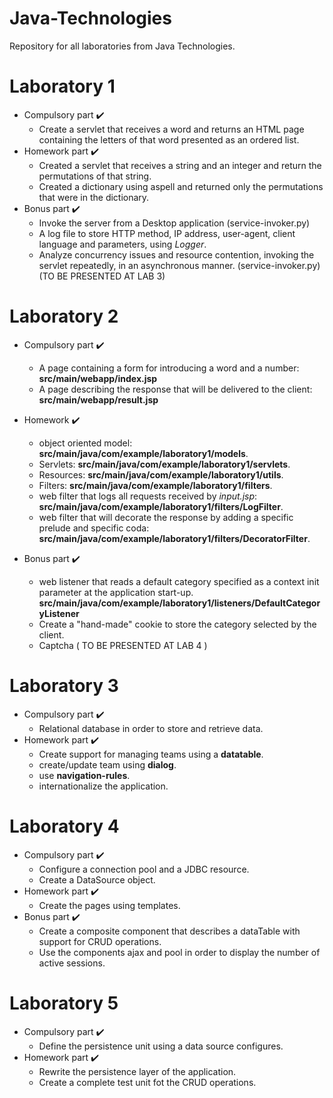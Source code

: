 # Java-Technologies
Repository for all laboratories from Java Technologies.

# Laboratory 1

* Compulsory part :heavy_check_mark:
    *  Create a servlet that receives a word and returns an HTML page containing the letters of that word presented as an ordered list. 
* Homework part :heavy_check_mark:
    * Created a servlet that receives a string and an integer and return the permutations of that string.
    * Created a dictionary using aspell and returned only the permutations that were in the dictionary.
* Bonus part :heavy_check_mark:
    * Invoke the server from a Desktop application (service-invoker.py)
    * A log file to store HTTP method, IP address, user-agent, client language and parameters, using *Logger*.
    * Analyze concurrency issues and resource contention, invoking the servlet repeatedly, in an asynchronous manner. (service-invoker.py) (TO BE PRESENTED AT LAB 3)

# Laboratory 2
* Compulsory part :heavy_check_mark:
   * A page containing a form for introducing a word and a number: **src/main/webapp/index.jsp**
   * A page describing the response that will be delivered to the client: **src/main/webapp/result.jsp**
* Homework :heavy_check_mark:
   * object oriented model: **src/main/java/com/example/laboratory1/models**.
   * Servlets: **src/main/java/com/example/laboratory1/servlets**.
   * Resources: **src/main/java/com/example/laboratory1/utils**.
   * Filters: **src/main/java/com/example/laboratory1/filters**.
   * web filter that logs all requests received by *input.jsp*: **src/main/java/com/example/laboratory1/filters/LogFilter**.
   * web filter that will decorate the response by adding a specific prelude and specific coda: **src/main/java/com/example/laboratory1/filters/DecoratorFilter**.
   
* Bonus part :heavy_check_mark:
   * web listener that reads a default category specified as a context init parameter at the application start-up. **src/main/java/com/example/laboratory1/listeners/DefaultCategoryListener**
   * Create a "hand-made" cookie to store the category selected by the client.
   * Captcha ( TO BE PRESENTED AT LAB 4 )
   
# Laboratory 3
* Compulsory part :heavy_check_mark:
   * Relational database in order to store and retrieve data.
* Homework part :heavy_check_mark:
   * Create support for managing teams using a **datatable**.
   * create/update team using **dialog**.
   * use **navigation-rules**.
   * internationalize the application.
   
# Laboratory 4
* Compulsory part :heavy_check_mark:
   * Configure a connection pool and a JDBC resource.
   * Create a DataSource object.
* Homework part :heavy_check_mark:
   * Create the pages using templates.
* Bonus part :heavy_check_mark:
   * Create a composite component that describes a dataTable with support for CRUD operations.
   * Use the components ajax and pool in order to display the number of active sessions.
   
# Laboratory 5
* Compulsory part :heavy_check_mark:
   * Define the persistence unit using a data source configures.
* Homework part :heavy_check_mark:
   * Rewrite the persistence layer of the application.
   * Create a complete test unit fot the CRUD operations.
